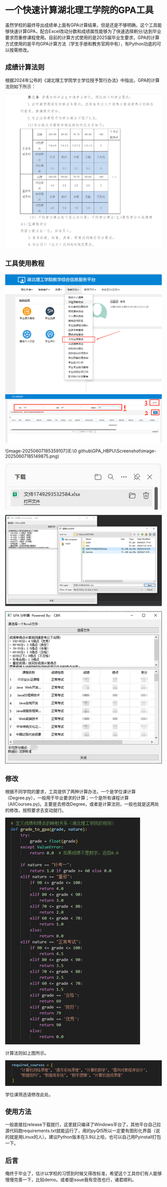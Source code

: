# 一个快速计算湖北理工学院的GPA工具

虽然学校的最终导出成绩单上面有GPA计算结果，但是还是不够明确，这个工具能够快速计算GPA，配合Excel改动分数和成绩属性能够为了快速选择刷分/达到毕业要求而重修课程使用。目前的计算方式使用的是2025届毕业生要求，GPA的计算方式使用的是平均GPA计算方法（学生手册和教务官网中有），有Python功底的可以按需修改。

## 成绩计算法则

根据2024年公布的《湖北理工学院学士学位授予暂行办法》中指出，GPA的计算法则如下所示：

<img src=".\Screenshot\image-20250607184717517.png" alt="image-20250607184717517" style="zoom:67%;" />





## 工具使用教程

<img src=".\Screenshot\image-20250607185015107.png" alt="image-20250607185015107" style="zoom:67%;" />

<img src=".\Screenshot\image-20250607185054332.png" alt="image-20250607185054332" style="zoom:67%;" />

![image-20250607185359107](E:\0 github\GPA_HBPU\Screenshot\image-20250607185149875.png)

<img src=".\Screenshot\image-20250607185229137.png" alt="image-20250607185229137" style="zoom:150%;" />

![image-20250607185326507](.\Screenshot\image-20250607185326507.png)

![image-20250607185454674](.\Screenshot\image-20250607185454674.png)



## 修改

根据不同学院的要求，工具提供了两种计算办法，一个是学位课计算（Degree.py），一般用于毕业要求的计算；一个是所有课程计算（AllCourses.py)。主要是去修改Degree，或者是计算法则，一般也就是这两处的修改，按照要求去变动就行。

![image-20250607185800698](.\Screenshot\image-20250607185800698.png)

计算法则如上图所示。

![image-20250607185846169](.\Screenshot\image-20250607185846169.png)

学位课筛选请修改此处。



## 使用方法

一般直接拉release下载就行，这里就只编译了Windows平台了，其他平台自己拉源代码跑requirements.txt就能运行了，用的pyQt5所以一定要有图形化界面（说的就是用Linux的人）。建议Python版本在3.9以上哈，也可以自己用Pyinstall打包一下。



## 后言

俺终于毕业了，估计以学校的习惯到时候又得改标准，希望这个工具你们有人能够慢慢完善一下，比较demo。或者提issue我有空改也行，诸君顺利。